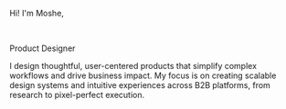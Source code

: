<p class="fancy">Hi! I'm Moshe,</p>
<br>
<p class="lessfancy">Product Designer</p>

<p class="intro">
I design thoughtful, user-centered products that simplify complex workflows and drive business impact. My focus is on creating scalable design systems and intuitive experiences across B2B platforms, from research to pixel-perfect execution.
</p>